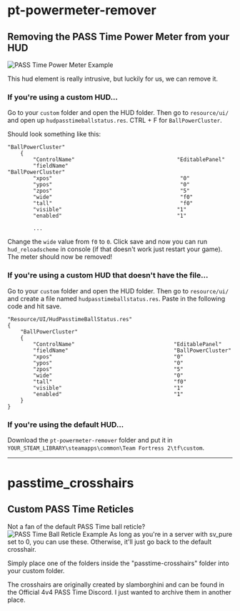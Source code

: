 # pt-powermeter-remover
## Removing the PASS Time Power Meter from your HUD

![PASS Time Power Meter Example](https://i.imgur.com/LbQj0Ur.jpeg)

This hud element is really intrusive, but luckily for us, we can remove it.

### If you're using a custom HUD...

Go to your `custom` folder and open the HUD folder. Then go to `resource/ui/` and open up `hudpasstimeballstatus.res`. CTRL + F for `BallPowerCluster`.

Should look something like this:
```
"BallPowerCluster"
    {
        "ControlName"                                "EditablePanel"
        "fieldName"                                    "BallPowerCluster"
        "xpos"                                        "0"
        "ypos"                                        "0"
        "zpos"                                        "5"
        "wide"                                        "f0"
        "tall"                                        "f0"
        "visible"                                    "1"
        "enabled"                                    "1"

        ...
```
Change the `wide` value from `f0` to `0`.
Click save and now you can run `hud_reloadscheme` in console (if that doesn't work just restart your game). The meter should now be removed!

### If you're using a custom HUD that doesn't have the file...

Go to your `custom` folder and open the HUD folder. Then go to `resource/ui/` and create a file named `hudpasstimeballstatus.res`. Paste in the following code and hit save.

```
"Resource/UI/HudPasstimeBallStatus.res"
{
	"BallPowerCluster"
	{
		"ControlName"								"EditablePanel"
		"fieldName"									"BallPowerCluster"
		"xpos"										"0"
		"ypos"										"0"
		"zpos"										"5"
		"wide"										"0"
		"tall"										"f0"
		"visible"									"1"
		"enabled"									"1"
	}
}
```

### If you're using the default HUD...

Download the `pt-powermeter-remover` folder and put it in `YOUR_STEAM_LIBRARY\steamapps\common\Team Fortress 2\tf\custom`.

---

# passtime_crosshairs
## Custom PASS Time Reticles

Not a fan of the default PASS Time ball reticle?
![PASS Time Ball Reticle Example](https://i.imgur.com/sWvgo0R.png)
As long as you're in a server with sv_pure set to 0, you can use these. Otherwise, it'll just go back to the default crosshair.

Simply place one of the folders inside the "passtime-crosshairs" folder into your custom folder.

The crosshairs are originally created by slamborghini and can be found in the Official 4v4 PASS Time Discord. I just wanted to archive them in another place.
